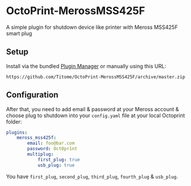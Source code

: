 # OctoPrint-MerossMSS425F

A simple plugin for shutdown device like printer with Meross MSS425F smart plug

## Setup

Install via the bundled [Plugin Manager](https://docs.octoprint.org/en/master/bundledplugins/pluginmanager.html)
or manually using this URL:

    https://github.com/Titome/OctoPrint-MerossMSS425F/archive/master.zip

## Configuration

After that, you need to add email & password at your Meross account & choose plug to shutdown
into your `config.yaml` file at your local Octoprint folder:

```yaml
plugins:
    meross_mss425f:
        email: foo@bar.com
        password: Oct0pr1nt
        multiplug:
            first_plug: true
            usb_plug: true
```

You have `first_plug`, `second_plug`, `third_plug`, `fourth_plug` & `usb_plug`.
